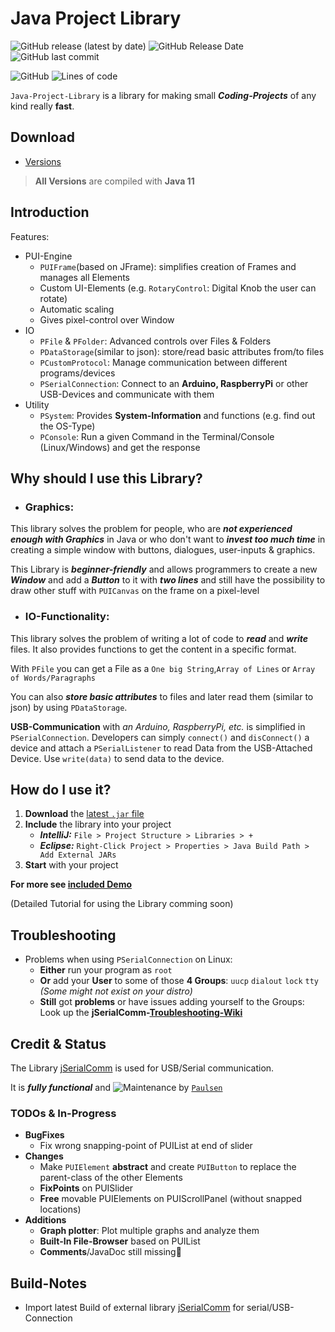 # Java Project Library

![GitHub release (latest by date)](https://img.shields.io/github/v/release/realPaulsen/Java-Project-Library)
![GitHub Release Date](https://img.shields.io/github/release-date/realPaulsen/Java-Project-Library?label=last%20RELEASE)
![GitHub last commit](https://img.shields.io/github/last-commit/realPaulsen/Java-Project-Library?label=last%20COMMIT)

![GitHub](https://img.shields.io/github/license/realPaulsen/Java-Project-Library)
![Lines of code](https://img.shields.io/tokei/lines/github/realPaulsen/Java-Project-Library)

`Java-Project-Library` is a library for making small ***Coding-Projects*** of any kind really **fast**.

## Download

<!--  TODO: Update D-Link after every new Release  -->

- [Versions](https://github.com/realPaulsen/Java-Project-Library/releases)

> **All Versions** are compiled with **Java 11**

## Introduction

Features:

- PUI-Engine
    - `PUIFrame`(based on JFrame): simplifies creation of Frames and manages all Elements
    - Custom UI-Elements (e.g. `RotaryControl`: Digital Knob the user can rotate)
    - Automatic scaling
    - Gives pixel-control over Window
- IO
    - `PFile` & `PFolder`: Advanced controls over Files & Folders
    - `PDataStorage`(similar to json): store/read basic attributes from/to files
    - `PCustomProtocol`: Manage communication between different programs/devices
    - `PSerialConnection`: Connect to an **Arduino, RaspberryPi** or other USB-Devices and communicate with them
- Utility
    - `PSystem`: Provides **System-Information** and functions (e.g. find out the OS-Type)
    - `PConsole`: Run a given Command in the Terminal/Console (Linux/Windows) and get the response

## Why should I use this Library?

- ### Graphics:

This library solves the problem for people, who are ***not experienced enough with Graphics*** in Java or who don't want
to ***invest too much time*** in creating a simple window with buttons, dialogues, user-inputs & graphics.

This Library is ***beginner-friendly*** and allows programmers to create a new ***Window*** and add a ***Button***
to it with ***two lines*** and still have the possibility to draw other stuff with `PUICanvas` on the frame on a
pixel-level

- ### IO-Functionality:

This library solves the problem of writing a lot of code to ***read*** and ***write*** files. It also provides functions
to get the content in a specific format.

With `PFile` you can get a File as a `One big String`,`Array of Lines` or `Array of Words/Paragraphs`

You can also ***store basic attributes*** to files and later read them (similar to json) by using `PDataStorage`.

**USB-Communication** with *an Arduino, RaspberryPi, etc.* is simplified in `PSerialConnection`. Developers can
simply `connect()` and `disConnect()` a device and attach a `PSerialListener` to read Data from the USB-Attached Device.
Use `write(data)` to send data to the device.

## How do I use it?

1. **Download** the [latest `.jar` file](#Download)
2. **Include** the library into your project
    - ***IntelliJ:*** `File > Project Structure > Libraries > +`
    - ***Eclipse:*** `Right-Click Project > Properties > Java Build Path > Add External JARs`
3. **Start** with your project

**For more see 
[included Demo](https://github.com/realPaulsen/Java-Project-Library/blob/main/src/com/paulsen/demo/Demo.java)**

(Detailed Tutorial for using the Library comming soon)

## Troubleshooting

* Problems when using `PSerialConnection` on Linux:
    * **Either** run your program as `root`
    * **Or** add your **User** to some of those **4 Groups**:
      `uucp` `dialout` `lock` `tty` *(Some might not exist on your distro)*
    * **Still** got **problems** or have issues adding yourself to the Groups:<br>
      Look up the **jSerialComm-[Troubleshooting-Wiki](https://github.com/Fazecast/jSerialComm/wiki/Troubleshooting)**

## Credit & Status

The Library [jSerialComm](https://github.com/Fazecast/jSerialComm) is used for USB/Serial communication.

It is ***fully functional*** and ![Maintenance](https://img.shields.io/maintenance/yes/2022)
by [`Paulsen`](https://github.com/realPaulsen)

### TODOs & In-Progress

- **BugFixes**
  - Fix wrong snapping-point of PUIList at end of slider
- **Changes**
  - Make `PUIElement` **abstract** and create `PUIButton` to replace the parent-class of the other Elements
  - **FixPoints** on PUISlider
  - **Free** movable PUIElements on PUIScrollPanel (without snapped locations)
- **Additions**
  - **Graph plotter**: Plot multiple graphs and analyze them
  - **Built-In File-Browser** based on PUIList
  - **Comments**/JavaDoc still missing😬



## Build-Notes

* Import latest Build of external library [jSerialComm](https://github.com/Fazecast/jSerialComm) for serial/USB-Connection

